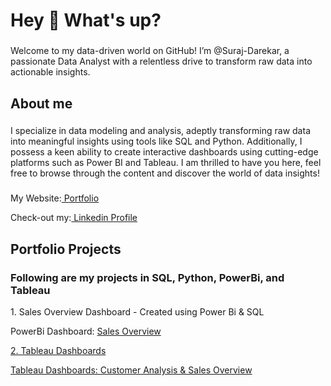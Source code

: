 <h1 align="left">Hey 👋 What's up?</h1>

###

<p align="left">Welcome to my data-driven world on GitHub! I’m @Suraj-Darekar, a passionate Data Analyst with a relentless drive to transform raw data into actionable insights.</p>

###

<h2 align="left">About me</h2>

###

<p align="left">I specialize in data modeling and analysis, adeptly transforming raw data into meaningful insights using tools like SQL and Python. Additionally, I possess a keen ability to create interactive dashboards using cutting-edge platforms such as Power BI and Tableau. I am thrilled to have you here, feel free to browse through the content and discover the world of data insights!</p>


###
<p>My Website:<a href="surajdportfolio.wordpress.com"> Portfolio</a><p>

<p>Check-out my:<a href="linkedin.com/in/surajd"> Linkedin Profile</a><p>


###
<h2 align="left">Portfolio Projects</h2>
<h3 align="left">Following are my projects in SQL, Python, PowerBi, and Tableau </h3>

<p align="left"> 1. Sales Overview Dashboard - Created using Power Bi & SQL </p>
<p> PowerBi Dashboard: <a href="https://app.powerbi.com/view?r=eyJrIjoiNTNiOTdhNmMtOTJmZi00NDAzLWFlZDMtMTY4YTU3YmU2OTYyIiwidCI6IjUxMTQ5MWQ3LWY3YzctNDRjNC05Njg0LTgzODFjM2FmYzhhYSJ9"> Sales Overview </p>

<p align="left"> 2. Tableau Dashboards </p>
<p> Tableau Dashboards: <a href="https://public.tableau.com/app/profile/suraj.darekar"> Customer Analysis & Sales Overview </p>

